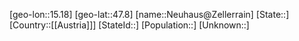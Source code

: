 ﻿---
location: [47.8,15.18]
type: City
tags:
- geo/City


SpocWebEntityId: 32829
isDeleted: false
confidential: public

---
[geo-lon::15.18]
[geo-lat::47.8]
[name::Neuhaus@Zellerrain]
[State::]
[Country::[[Austria]]]
[StateId::]
[Population::]
[Unknown::]

